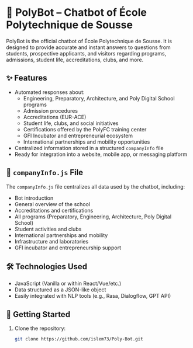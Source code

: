 # 🤖 PolyBot – Chatbot of École Polytechnique de Sousse

PolyBot is the official chatbot of École Polytechnique de Sousse. It is designed to provide accurate and instant answers to questions from students, prospective applicants, and visitors regarding programs, admissions, student life, accreditations, clubs, and more.

## ✨ Features

- Automated responses about:
  - Engineering, Preparatory, Architecture, and Poly Digital School programs
  - Admission procedures
  - Accreditations (EUR-ACE)
  - Student life, clubs, and social initiatives
  - Certifications offered by the PolyFC training center
  - GFI Incubator and entrepreneurial ecosystem
  - International partnerships and mobility opportunities
- Centralized information stored in a structured `companyInfo` file
- Ready for integration into a website, mobile app, or messaging platform

## 📁 `companyInfo.js` File

The `companyInfo.js` file centralizes all data used by the chatbot, including:
- Bot introduction
- General overview of the school
- Accreditations and certifications
- All programs (Preparatory, Engineering, Architecture, Poly Digital School)
- Student activities and clubs
- International partnerships and mobility
- Infrastructure and laboratories
- GFI incubator and entrepreneurship support

## 🛠️ Technologies Used

- JavaScript (Vanilla or within React/Vue/etc.)
- Data structured as a JSON-like object
- Easily integrated with NLP tools (e.g., Rasa, Dialogflow, GPT API)

## 🚀 Getting Started

1. Clone the repository:
   ```bash
   git clone https://github.com/islem73/Poly-Bot.git


